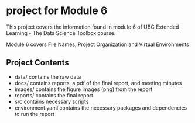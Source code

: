 # project for Module 6

This project covers the information found in module 6 of UBC Extended Learning - The Data Science Toolbox course.

Module 6 covers File Names, Project Organization and Virtual Environments


## Project Contents

+ data/ contains the raw data
+ docs/ contains reports, a pdf of the final report, and meeting minutes
+ images/ contains the figure images (png) from the report
+ reports/ contains the final report
+ src contains necessary scripts
+ environment.yaml contains the necessary packages and dependencies to run the report
